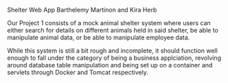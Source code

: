 Shelter Web App
Barthelemy Martinon and Kira Herb

Our Project 1 consists of a mock animal shelter system where users can either search for details on different animals held in said shelter, be able to manipulate animal data, or be able to manipulate employee data.

While this system is still a bit rough and incomplete, it should function well enough to fall under the category of being a business applciation, revolving around database table manipulation and being set up on a container and servlets through Docker and Tomcat respectively.